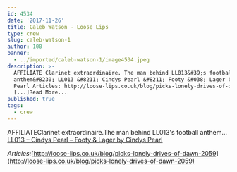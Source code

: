 ```yaml
---
id: 4534
date: '2017-11-26'
title: Caleb Watson - Loose Lips
type: crew
slug: caleb-watson-1
author: 100
banner:
  - ../imported/caleb-watson-1/image4534.jpeg
description: >-
  AFFILIATE Clarinet extraordinaire. The man behind LL013&#39;s football
  anthem&#8230; LL013 &#8211; Cindys Pearl &#8211; Footy &#038; Lager by Cindys
  Pearl Articles: http://loose-lips.co.uk/blog/picks-lonely-drives-of-dawn-2059
  [...]Read More...
published: true
tags:
  - crew
---
```

AFFILIATEClarinet extraordinaire.The man behind LL013's football anthem…<a href="http://looselips123.bandcamp.com/track/ll013-cindys-pearl-footy-lager">LL013 &#8211; Cindys Pearl &#8211; Footy &#038; Lager by Cindys Pearl</a>

_Articles:_[http://loose-lips.co.uk/blog/picks-lonely-drives-of-dawn-2059](http://loose-lips.co.uk/blog/picks-lonely-drives-of-dawn-2059)